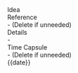 
<div class="ideas">Idea</div>
	

<div class="reference">Reference</div>
	- (Delete if unneeded)

<div class="details">Details</div>
	- 

<div class="timeCapsule">Time Capsule</div> 
	- (Delete if unneeded)



<div class="date">{{date}}</div>